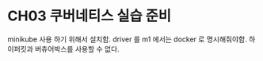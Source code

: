 # CH03 쿠버네티스 실습 준비

minikube 사용 하기 위해서 설치함. driver 를 m1 에서는 docker 로 명시해줘야함. 하이퍼킷과 버츄어박스를 사용할 수 없다.
